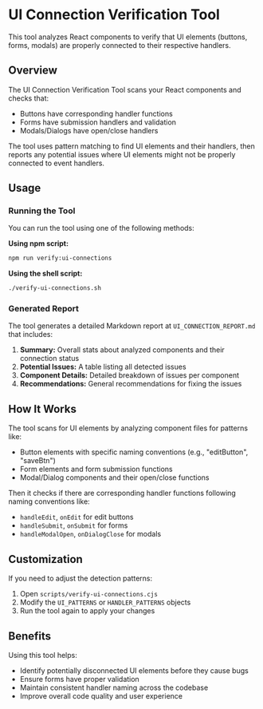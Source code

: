 # UI Connection Verification Tool

This tool analyzes React components to verify that UI elements (buttons, forms, modals) are properly connected to their respective handlers.

## Overview

The UI Connection Verification Tool scans your React components and checks that:
- Buttons have corresponding handler functions
- Forms have submission handlers and validation
- Modals/Dialogs have open/close handlers

The tool uses pattern matching to find UI elements and their handlers, then reports any potential issues where UI elements might not be properly connected to event handlers.

## Usage

### Running the Tool

You can run the tool using one of the following methods:

**Using npm script:**
```bash
npm run verify:ui-connections
```

**Using the shell script:**
```bash
./verify-ui-connections.sh
```

### Generated Report

The tool generates a detailed Markdown report at `UI_CONNECTION_REPORT.md` that includes:

1. **Summary:** Overall stats about analyzed components and their connection status
2. **Potential Issues:** A table listing all detected issues
3. **Component Details:** Detailed breakdown of issues per component
4. **Recommendations:** General recommendations for fixing the issues

## How It Works

The tool scans for UI elements by analyzing component files for patterns like:
- Button elements with specific naming conventions (e.g., "editButton", "saveBtn")
- Form elements and form submission functions
- Modal/Dialog components and their open/close functions

Then it checks if there are corresponding handler functions following naming conventions like:
- `handleEdit`, `onEdit` for edit buttons
- `handleSubmit`, `onSubmit` for forms
- `handleModalOpen`, `onDialogClose` for modals

## Customization

If you need to adjust the detection patterns:

1. Open `scripts/verify-ui-connections.cjs`
2. Modify the `UI_PATTERNS` or `HANDLER_PATTERNS` objects
3. Run the tool again to apply your changes

## Benefits

Using this tool helps:
- Identify potentially disconnected UI elements before they cause bugs
- Ensure forms have proper validation
- Maintain consistent handler naming across the codebase
- Improve overall code quality and user experience
